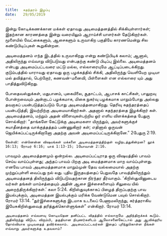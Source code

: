 ```yaml
---
title:  சுதந்தரம் இழப்பு
date:   29/05/2019
---
```


இன்று கோடிக்கணக்கான மக்கள் ஏதாவது அடிமைத்தனத்தில் சிக்கியுள்ளார்கள்; இதற்கான காரணத்தை இன்று வரையிலும் ஆராய்ச்சி யாளர்கள் தேடுகிறார்கள்.  மூளையில் வேட்கைகளும், ஆசைகளும் உருவாகிற பகுதியே காரணமென்று சில கண்டுபிடிப்புகள் கூறுகின்றன.

அடிமைத்தனம் எந்த இடத்தில் உருவாகிறது என்று கண்டுபிடிக் கலாம்; ஆனால், அதிலிருந்து எவ்வாறு விடுபடுவது என்பதற்கு கண்டு பிடிப்பு இல்லை.  அடிமைத்தனம் என்பது அடிமைப்பட்டவரை மட்டு மல்ல, எல்லாரையுமே ஆட்டிப்படைக்கிறது.  குடும்பத்தில் யாராவது ஏதாவது ஒரு பழக்கத்தில் சிக்கி, அதிலிருந்து வெளியேற முடியா மல் தவித்தால், பெற்றோர், கணவன்-மனைவி, பிள்ளைகள் என எல்லாரை யும் அது பாதித்துவிடுகிறது.

போதைவஸ்துக்கள், மதுபானம், புகையிலை, சூதாட்டம், ஆபாசக் காட்சிகள், பாலுறவு போன்றவையும் அன்றாடப் பழக்கமாக, மிகை நுகர்வு பழக்கமாக மாறும்போது அல்லது தவறாகப் பயன்படுத்தப்படும் போது அடிமைத்தனமாகிறது.  தெரிவு சுதந்தரத்தைப் பயன்படுத்தி, இவற்றிற்கு அடிமையாகிறார்கள்.  அதனால் சுதந்தரத்தை இழக்கிறார் கள்.  அடிமைத்தனம், மற்றும் அதன் விளைவுகள்பற்றிய ஓர் எளிய விளக்கத்தை பேதுரு சொல்கிறார்: “தாங்களே கேட்டுக்கு அடிமைகளா யிருந்தும், அவர்களுக்குச் சுயாதீனத்தை வாக்குத்தத்தம் பண்ணுகிறார் கள்; எதினால் ஒருவன் ஜெயிக்கப்பட்டிருக்கிறானோ அதற்கு அவன் அடிமைப்பட்டிருக்கிறானே.” 2பேதுரு 2:19.

`கேள்வி: என்னென்ன விஷயங்கள் மக்களை அடிமைத்தனத்திற்குள் வழிநடத்துகின்றன? லூக் 16:13; ரோமர் 6:16; யாக் 1:13-15; 1யோவான் 2:16.`

பாவமும் அடிமைத்தனமும் ஒன்றல்ல.  அடிமைப்பட்டிராத ஒரு விஷயத்தில் பாவம் செய்ய வாய்ப்புள்ளது; அந்தப் பாவம் பிறகு அடி மைத்தனமாக மாற வாய்ப்புள்ளது.  எனவே பாவம் அடிமைத்தனமாக மாறும்முன் தேவ வல்லமையால் அதற்கு முற்றுப்புள்ளி வைப்பது நல் லது.  புதிய இருதயத்தைப் பெறுவதே பாவத்திலிருந்தும் அடிமைத்தனத் திலிருந்தும் விடுபடுவதற்கான நிரந்தர தீர்வாகும்.  ‘கிறிஸ்துவினுடைய வர்கள் தங்கள் மாம்சத்தையும் அதின் ஆசை இச்சைகளையும் சிலுவை யில் அறைந்திருக்கிறார்கள்.’ கலா 5:24.  கிறிஸ்துவுக்காகப் பிழைத் திருப்பதற்கு பாவ இயல்புக்கும், அடிமைத்தன இயல்புக்கும் மரிக்க வேண்டுமென பவுல் சொல்கிறார். ரோமர் 13:14.  “துர்இச்சைகளுக்கு இடமாக உடலைப் பேணாமலிருந்து, கர்த்தராகிய இயேசுகிறிஸ்துவைத் தரித்துக்கொள்ளுங்கள்” என்கிறார். ரோமர் 13:14.

`அடிமைத்தனம் எவ்வளவு கொடியதென தனிப்பட்ட விதத்தில் எல்லாருமே அறிந்திருக்கக் கூடும்.  அதிலிருந்து விடுபட விரும்பி, தகுதியான நிபுணர்களிடம் ஆலோசனைகேட்டால் அது ஆவிக்குரிய தோல்வியாக முடிவதைத் தவிர்க்கலாம். அடிமைப்பட்டவர்கள் இதைப் புரிந்துகொள்ள நீங்கள் எவ்வாறு அவர்களுக்கு உதவலாம்?`